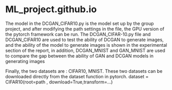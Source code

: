 # ML_project.github.io
The model in the DCGAN_CIFAR10.py is the model set up by the group project, 
and after modifying the path settings in the file, the GPU version of the pytorch framework can be run. 
The DCGAN_CIFAR-10.py file and DCGAN_CIFAR10 are used to test the ability of DCGAN to generate images, 
and the ability of the model to generate images is shown in the experimental section of the report, 
in addition, DCGAN_MNIST and GAN_MNIST are used to compare the gap between the ability of GAN and DCGAN models in generating images





Finally, the two datasets are : CIFAR10, MNIST. These two datasets can be downloaded directly from the dataset function in pytorch.
dataset = CIFAR10(root=path , download=True,transform=...)
